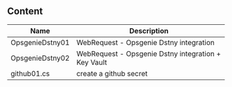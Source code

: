 ## Content
| Name | Description |
| -----| ------------|
OpsgenieDstny01 | WebRequest - Opsgenie Dstny integration
OpsgenieDstny02 | WebRequest - Opsgenie Dstny integration + Key Vault
github01.cs | create a github secret
